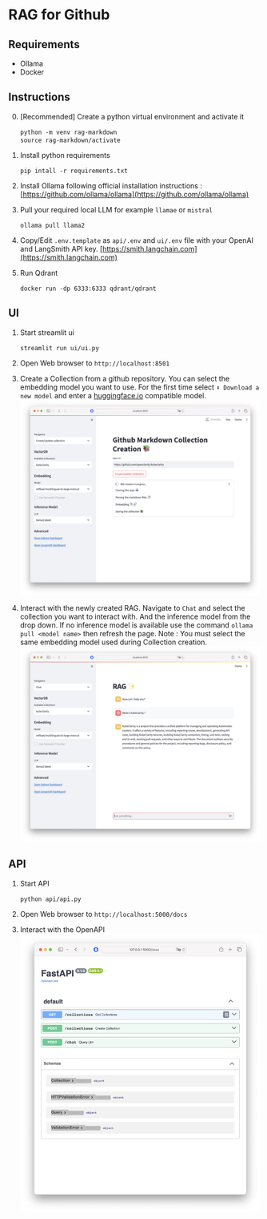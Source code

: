 # RAG for Github

## Requirements
* Ollama
* Docker

## Instructions

0) [Recommended] Create a python virtual environment and activate it
   ```
   python -m venv rag-markdown
   source rag-markdown/activate
   ```

1) Install python requirements
   ```
   pip intall -r requirements.txt
   ```

2) Install Ollama following official installation instructions : [https://github.com/ollama/ollama](https://github.com/ollama/ollama)

3) Pull your required local LLM for example `llamae` or `mistral`
   ```
   ollama pull llama2
   ```

4) Copy/Edit `.env.template` as `api/.env` and `ui/.env` file with your OpenAI and LangSmith API key. [https://smith.langchain.com](https://smith.langchain.com)

4) Run Qdrant 
   ```
   docker run -dp 6333:6333 qdrant/qdrant
   ```

## UI

1) Start streamlit ui
   ```
   streamlit run ui/ui.py
   ```
2) Open Web browser to `http://localhost:8501`

3) Create a Collection from a github repository. You can select the embedding model you want to use. For the first time select `⬇️ Download a new model` and enter a [huggingface.io](https://huggingface.co) compatible model.
   ![](img/create_collection.png)

4) Interact with the newly created RAG. Navigate to `Chat` and select the collection you want to interact with. And the inference model from the drop down. If no inference model is available use the command `ollama pull <model name>` then refresh the page. Note : You must select the same embedding model used during Collection creation.
   ![](img/query_rag.png)

## API

1) Start API
   ```
   python api/api.py
   ```

2) Open Web browser to `http://localhost:5000/docs`
   
3) Interact with the OpenAPI
   ![](img/api.png)
